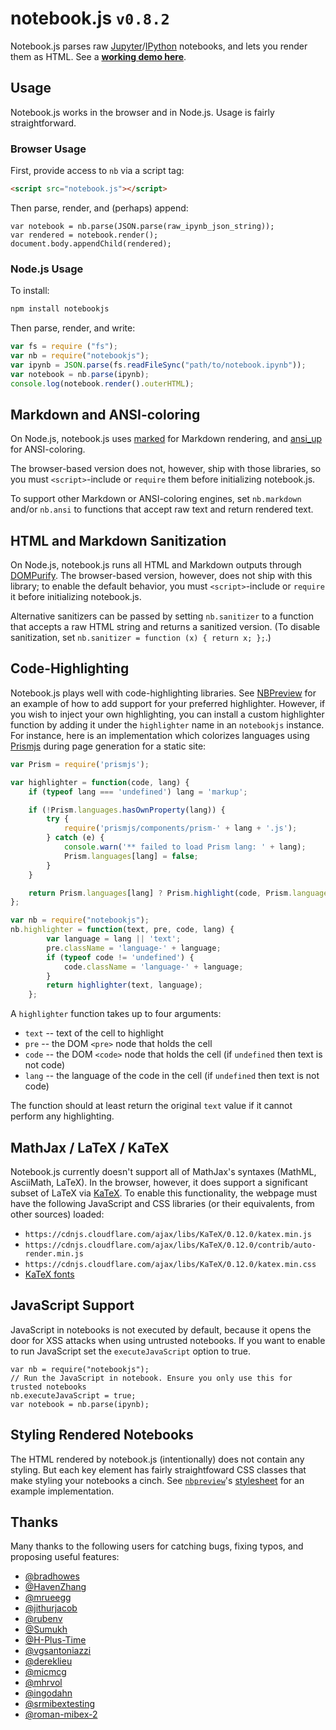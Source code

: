 # notebook.js `v0.8.2`

Notebook.js parses raw [Jupyter](http://jupyter.org/)/[IPython](http://ipython.org/) notebooks, and lets you render them as HTML. See a __[working demo here](https://jsvine.github.io/nbpreview/)__.

## Usage

Notebook.js works in the browser and in Node.js. Usage is fairly straightforward.

### Browser Usage

First, provide access to `nb` via a script tag:

```html
<script src="notebook.js"></script>
```

Then parse, render, and (perhaps) append:

```
var notebook = nb.parse(JSON.parse(raw_ipynb_json_string));
var rendered = notebook.render();
document.body.appendChild(rendered);
```

### Node.js Usage

To install:

```sh
npm install notebookjs
```

Then parse, render, and write:

```js
var fs = require ("fs");
var nb = require("notebookjs");
var ipynb = JSON.parse(fs.readFileSync("path/to/notebook.ipynb"));
var notebook = nb.parse(ipynb);
console.log(notebook.render().outerHTML);
```

## Markdown and ANSI-coloring

On Node.js, notebook.js uses [marked](https://github.com/markedjs/marked) for Markdown rendering, and [ansi_up](https://github.com/drudru/ansi_up) for ANSI-coloring.

The browser-based version does not, however, ship with those libraries, so you must `<script>`-include or `require` them before initializing notebook.js.

To support other Markdown or ANSI-coloring engines, set `nb.markdown` and/or `nb.ansi` to functions that accept raw text and return rendered text.

## HTML and Markdown Sanitization

On Node.js, notebook.js runs all HTML and Markdown outputs through [DOMPurify](https://github.com/cure53/DOMPurify). The browser-based version, however, does not ship with this library; to enable the default behavior, you must `<script>`-include or `require` it before initializing notebook.js.

Alternative sanitizers can be passed by setting `nb.sanitizer` to a function that accepts a raw HTML string and returns a sanitized version. (To disable sanitization, set `nb.sanitizer = function (x) { return x; };`.)

## Code-Highlighting

Notebook.js plays well with code-highlighting libraries. See [NBPreview](https://github.com/jsvine/nbpreview) for an example of how to add support for your preferred highlighter. However, if you wish to inject your own highlighting, you can install a custom highlighter function by adding it under the `highlighter` name in an `notebookjs` instance. For instance, here is an implementation which colorizes languages using [Prismjs](http://prismjs.com) during page generation for a static site:

```js
var Prism = require('prismjs');

var highlighter = function(code, lang) {
    if (typeof lang === 'undefined') lang = 'markup';

    if (!Prism.languages.hasOwnProperty(lang)) {
        try {
            require('prismjs/components/prism-' + lang + '.js');
        } catch (e) {
            console.warn('** failed to load Prism lang: ' + lang);
            Prism.languages[lang] = false;
        }
    }

    return Prism.languages[lang] ? Prism.highlight(code, Prism.languages[lang]) : code;
};

var nb = require("notebookjs");
nb.highlighter = function(text, pre, code, lang) {
        var language = lang || 'text';
        pre.className = 'language-' + language;
        if (typeof code != 'undefined') {
            code.className = 'language-' + language;
        }
        return highlighter(text, language);
    };
```

A `highlighter` function takes up to four arguments:

* `text` -- text of the cell to highlight
* `pre` -- the DOM `<pre>` node that holds the cell
* `code` -- the DOM `<code>` node that holds the cell (if `undefined` then text is not code)
* `lang` -- the language of the code in the cell (if `undefined` then text is not code)

The function should at least return the original `text` value if it cannot perform any highlighting.

## MathJax / LaTeX / KaTeX

Notebook.js currently doesn't support all of MathJax's syntaxes (MathML, AsciiMath, LaTeX). In the browser, however, it does support a significant subset of LaTeX via [KaTeX](https://github.com/Khan/KaTeX). To enable this functionality, the webpage must have the following JavaScript and CSS libraries (or their equivalents, from other sources) loaded:

- `https://cdnjs.cloudflare.com/ajax/libs/KaTeX/0.12.0/katex.min.js`
- `https://cdnjs.cloudflare.com/ajax/libs/KaTeX/0.12.0/contrib/auto-render.min.js`
- `https://cdnjs.cloudflare.com/ajax/libs/KaTeX/0.12.0/katex.min.css`
- [KaTeX fonts](https://katex.org/docs/font.html)

## JavaScript Support
JavaScript in notebooks is not executed by default, because it opens the door for XSS attacks when using untrusted notebooks.
If you want to enable to run JavaScript set the `executeJavaScript` option to true.

```
var nb = require("notebookjs");
// Run the JavaScript in notebook. Ensure you only use this for trusted notebooks
nb.executeJavaScript = true;
var notebook = nb.parse(ipynb);
```

## Styling Rendered Notebooks

The HTML rendered by notebook.js (intentionally) does not contain any styling. But each key element has fairly straightfoward CSS classes that make styling your notebooks a cinch. See [`nbpreview`](https://github.com/jsvine/nbpreview)'s [stylesheet](https://github.com/jsvine/nbpreview/blob/master/css/nbpreview.css) for an example implementation.

## Thanks

Many thanks to the following users for catching bugs, fixing typos, and proposing useful features:

- [@bradhowes](https://github.com/bradhowes)
- [@HavenZhang](https://github.com/HavenZhang)
- [@mrueegg](https://github.com/mrueegg)
- [@jithurjacob](https://github.com/jithurjacob)
- [@rubenv](https://github.com/rubenv)
- [@Sumukh](https://github.com/Sumukh)
- [@H-Plus-Time](https://github.com/H-Plus-Time)
- [@vgsantoniazzi](https://github.com/vgsantoniazzi)
- [@dereklieu](https://github.com/dereklieu)
- [@micmcg](https://github.com/micmcg)
- [@mhrvol](https://github.com/mhrvol)
- [@ingodahn](https://github.com/ingodahn)
- [@srmibextesting](https://github.com/srmibextesting)
- [@roman-mibex-2](https://github.com/roman-mibex-2)
